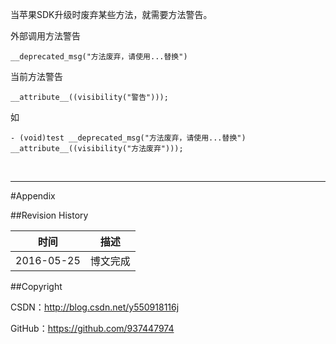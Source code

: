 当苹果SDK升级时废弃某些方法，就需要方法警告。

外部调用方法警告

```objc
__deprecated_msg("方法废弃，请使用...替换")
```

当前方法警告

```objc
__attribute__((visibility("警告")));
```

如

```objc
- (void)test __deprecated_msg("方法废弃，请使用...替换") __attribute__((visibility("方法废弃")));
```

&#160;

----------

#Appendix

##Revision History

| 时间 | 描述 |
| ---- | ---- |
| 2016-05-25 | 博文完成 |

##Copyright

CSDN：http://blog.csdn.net/y550918116j

GitHub：https://github.com/937447974